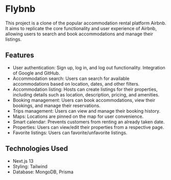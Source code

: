 # Flybnb

This project is a clone of the popular accommodation rental platform Airbnb. It aims to replicate the core functionality and user experience of Airbnb, allowing users to search and book accommodations and manage their listings.

## Features

- User authentication: Sign up, log in, and log out functionality. Integration of Google and GitHub.
- Accommodation search: Users can search for available accommodations based on location, dates, and other filters.
- Accommodation listing: Hosts can create listings for their properties, including details such as location, description, pricing, and amenities.
- Booking management: Users can book accommodations, view their bookings, and manage their reservations.
- Trips management: Users can view and manage their booking history.
- Maps: Locations are pinned on the map for user convenience.
- Smart calendar: Prevents customers from renting an already taken date.
- Properties: Users can view/edit their properties from a respective page.
- Favorite listings: Users can favorite/unfavorite listings.


## Technologies Used

- Next.js 13 
- Styling: Tailwind
- Database: MongoDB, Prisma
